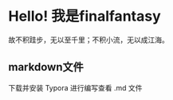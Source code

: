 # Hello! 我是finalfantasy

故不积跬步，无以至千里；不积小流，无以成江海。






## markdown文件



下载并安装 Typora 进行编写查看 .md 文件



